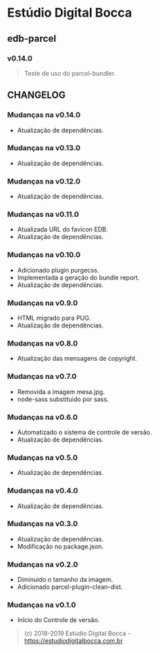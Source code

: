 # Estúdio Digital Bocca

## edb-parcel

### v0.14.0

> Teste de uso do parcel-bundler.

## CHANGELOG

### Mudanças na v0.14.0

- Atualização de dependências.

### Mudanças na v0.13.0

- Atualização de dependências.

### Mudanças na v0.12.0

- Atualização de dependências.

### Mudanças na v0.11.0

- Atualizada URL do favicon EDB.
- Atualização de dependências.

### Mudanças na v0.10.0

- Adicionado plugin purgecss.
- Implementada a geração do bundle report.
- Atualização de dependências.

### Mudanças na v0.9.0

- HTML migrado para PUG.
- Atualização de dependências.

### Mudanças na v0.8.0

- Atualização das mensagens de copyright.

### Mudanças na v0.7.0

- Removida a imagem mesa.jpg.
- node-sass substituido por sass.

### Mudanças na v0.6.0

- Automatizado o sistema de controle de versão.
- Atualização de dependências.

### Mudanças na v0.5.0

- Atualização de dependências.

### Mudanças na v0.4.0

- Atualização de dependências.

### Mudanças na v0.3.0

- Atualização de dependências.
- Modificação no package.json.

### Mudanças na v0.2.0

- Diminuido o tamanho da imagem.
- Adicionado parcel-plugin-clean-dist.

### Mudanças na v0.1.0

- Início do Controle de versão.

> (c) 2018-2019 Estúdio Digital Bocca - <https://estudiodigitalbocca.com.br>
